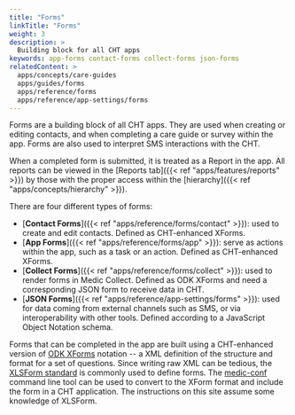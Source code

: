 ```yaml
---
title: "Forms"
linkTitle: "Forms"
weight: 3
description: >
  Building block for all CHT apps
keywords: app-forms contact-forms collect-forms json-forms
relatedContent: >
  apps/concepts/care-guides
  apps/guides/forms
  apps/reference/forms
  apps/reference/app-settings/forms
---
```


Forms are a building block of all CHT apps. They are used when creating or editing contacts, and when completing a care guide or survey within the app. Forms are also used to interpret SMS interactions with the CHT. 

When a completed form is submitted, it is treated as a Report in the app. All reports can be viewed in the [Reports tab]({{< ref "apps/features/reports" >}}) by those with the proper access within the [hierarchy]({{< ref "apps/concepts/hierarchy" >}}).

There are four different types of forms:
- [**Contact Forms**]({{< ref "apps/reference/forms/contact" >}}): used to create and edit contacts. Defined as CHT-enhanced XForms.
- [**App Forms**]({{< ref "apps/reference/forms/app" >}}): serve as actions within the app, such as a task or an action. Defined as CHT-enhanced XForms.
- [**Collect Forms**]({{< ref "apps/reference/forms/collect" >}}): used to render forms in Medic Collect. Defined as ODK XForms and need a corresponding JSON form to receive data in CHT.
- [**JSON Forms**]({{< ref "apps/reference/app-settings/forms" >}}): used for data coming from external channels such as SMS, or via interoperability with other tools. Defined according to a JavaScript Object Notation schema.

Forms that can be completed in the app are built using a CHT-enhanced version of [ODK XForms](https://opendatakit.github.io/xforms-spec/) notation -- a XML definition of the structure and format for a set of questions. Since writing raw XML can be tedious, the [XLSForm standard](http://xlsform.org/) is commonly used to define forms. The [medic-conf](https://github.com/medic/medic-conf) command line tool can be used to convert to the XForm format and include the form in a CHT application. The instructions on this site assume some knowledge of XLSForm.